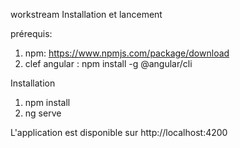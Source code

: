 workstream
Installation et lancement

prérequis:
1. npm: https://www.npmjs.com/package/download
2. clef angular : npm install -g @angular/cli


Installation
1. npm install
2. ng serve 

L'application est disponible sur http://localhost:4200

